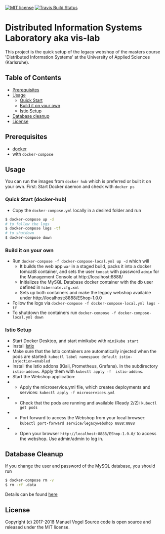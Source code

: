 [![MIT license](http://img.shields.io/badge/license-MIT-brightgreen.svg)](http://opensource.org/licenses/MIT)
[![Travis Build Status](https://travis-ci.org/mavogel/hska-vis-legacy.svg?branch=master)](https://travis-ci.org/mavogel/hska-vis-legacy)

# Distributed Information Systems Laboratory aka vis-lab
This project is the quick setup of the legacy webshop of 
the masters course 'Distributed Information Systems' at the University of Applied Sciences (Karlsruhe).

## Table of Contents
- [Prerequisites](#prerequisites)
- [Usage](#usage)
    - [Quick Start](#quick-start)
    - [Build it on your own](#build-it-on-your-own)
    - [Istio Setup](#istio)
- [Database cleanup](#database-cleanup)
- [License](#license)

## <a name="prerequisites"></a>Prerequisites
- [docker](https://docker.com)
- with `docker-compose`

## <a name="usage"></a>Usage
You can run the images from `docker hub` which is preferred or built it on your own.
First: Start Docker daemon and check with `docker ps`

### <a name="quick-start"></a>Quick Start (docker-hub)
- Copy the `docker-compose.yml` locally in a desired folder and run
```bash
$ docker-compose up -d
# to follow the logs
$ docker-compose logs -tf
# to shutdown
$ docker-compose down
```

### <a name="built-it-on-your-own"></a>Build it on your own
- Run `docker-compose -f docker-compose-local.yml up -d` which will
    - It builds the web app `war` in a staged build, packs it into a docker tomcat8 container,
    and sets the user `tomcat` with password `admin` for the Management Console at http://localhost:8888/
    - Initializes the MySQL Database docker container with the db user defined in `hibernate.cfg.xml`
    - Sets up both containers and make the legacy webshop available under http://localhost:8888/EShop-1.0.0
- Follow the logs via `docker-compose -f docker-compose-local.yml logs -tf`
- To shutdown the containers run `docker-compose -f docker-compose-local.yml down`

### <a name="istio"></a>Istio Setup

* Start Docker Desktop, and start minikube with `minikube start`
* Install [Istio](https://istio.io/latest/docs/setup/getting-started/)
* Make sure that the Istio containers are automatically injected when the pods are started: `kubectl label namespace default istio-injection=enabled`
* Install the Istio addons (Kiali, Prometheus, Grafana). In the subdirectory `istio-addons`. Apply them with `kubectl apply -f  istio-addons`.
* Start the Webshop application:
* - Apply the microservice.yml file, which creates deployments and services: `kubectl apply -f microservices.yml`
* - Check that the pods are running and available (Ready 2/2): `kubectl get pods` 
* - Port forward to access the Webshop from your local browser: `kubectl port-forward service/legacywebshop 8888:8888`
* - Open your browser `http://localhost:8888/EShop-1.0.0/` to access the webshop. Use admin/admin to log in.

## <a name="database-cleanup"></a>Database Cleanup
If you change the user and password of the MySQL database, you should run
```bash
$ docker-compose rm -v
$ rm -rf .data
```
Details can be found [here](https://github.com/docker-library/mysql/issues/51)

## <a name="license"></a>License
Copyright (c) 2017-2018 Manuel Vogel
Source code is open source and released under the MIT license.
